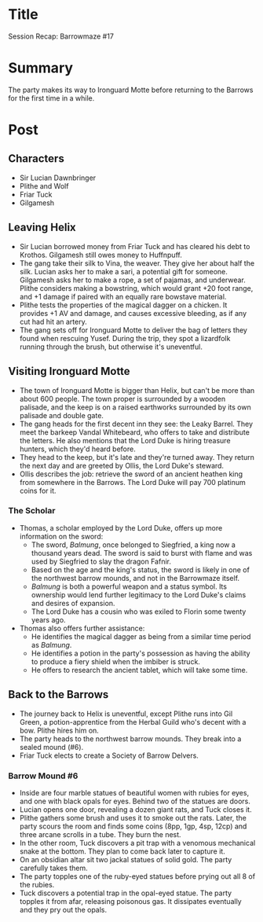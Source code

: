 # Title
Session Recap: Barrowmaze #17

# Summary
The party makes its way to Ironguard Motte before returning to the Barrows for the first time in a while.

# Post
## Characters
- Sir Lucian Dawnbringer
- Plithe and Wolf
- Friar Tuck
- Gilgamesh

## Leaving Helix
- Sir Lucian borrowed money from Friar Tuck and has cleared his debt to Krothos. Gilgamesh still owes money to Huffnpuff.
- The gang take their silk to Vina, the weaver. They give her about half the silk. Lucian asks her to make a sari, a potential gift for someone. Gilgamesh asks her to make a rope, a set of pajamas, and underwear. Plithe considers making a bowstring, which would grant +20 foot range, and +1 damage if paired with an equally rare bowstave material.
- Plithe tests the properties of the magical dagger on a chicken. It provides +1 AV and damage, and causes excessive bleeding, as if any cut had hit an artery.
- The gang sets off for Ironguard Motte to deliver the bag of letters they found when rescuing Yusef. During the trip, they spot a lizardfolk running through the brush, but otherwise it's uneventful.

## Visiting Ironguard Motte
- The town of Ironguard Motte is bigger than Helix, but can't be more than about 600 people. The town proper is surrounded by a wooden palisade, and the keep is on a raised earthworks surrounded by its own palisade and double gate.
- The gang heads for the first decent inn they see: the Leaky Barrel. They meet the barkeep Vandal Whitebeard, who offers to take and distribute the letters. He also mentions that the Lord Duke is hiring treasure hunters, which they'd heard before.
- They head to the keep, but it's late and they're turned away. They return the next day and are greeted by Ollis, the Lord Duke's steward.
- Ollis describes the job: retrieve the sword of an ancient heathen king from somewhere in the Barrows. The Lord Duke will pay 700 platinum coins for it.

### The Scholar
- Thomas, a scholar employed by the Lord Duke, offers up more information on the sword:
    - The sword, *Balmung*, once belonged to Siegfried, a king now a thousand years dead. The sword is said to burst with flame and was used by Siegfried to slay the dragon Fafnir.
    - Based on the age and the king's status, the sword is likely in one of the northwest barrow mounds, and not in the Barrowmaze itself.
    - *Balmung* is both a powerful weapon and a status symbol. Its ownership would lend further legitimacy to the Lord Duke's claims and desires of expansion.
    - The Lord Duke has a cousin who was exiled to Florin some twenty years ago.
- Thomas also offers further assistance:
    - He identifies the magical dagger as being from a similar time period as *Balmung*.
    - He identifies a potion in the party's possession as having the ability to produce a fiery shield when the imbiber is struck.
    - He offers to research the ancient tablet, which will take some time.

## Back to the Barrows
- The journey back to Helix is uneventful, except Plithe runs into Gil Green, a potion-apprentice from the Herbal Guild who's decent with a bow. Plithe hires him on.
- The party heads to the northwest barrow mounds. They break into a sealed mound (#6).
- Friar Tuck elects to create a Society of Barrow Delvers.

### Barrow Mound #6
- Inside are four marble statues of beautiful women with rubies for eyes, and one with black opals for eyes. Behind two of the statues are doors.
- Lucian opens one door, revealing a dozen giant rats, and Tuck closes it.
- Plithe gathers some brush and uses it to smoke out the rats. Later, the party scours the room and finds some coins (8pp, 1gp, 4sp, 12cp) and three arcane scrolls in a tube. They burn the nest.
- In the other room, Tuck discovers a pit trap with a venomous mechanical snake at the bottom. They plan to come back later to capture it.
- On an obsidian altar sit two jackal statues of solid gold. The party carefully takes them.
- The party topples one of the ruby-eyed statues before prying out all 8 of the rubies.
- Tuck discovers a potential trap in the opal-eyed statue. The party topples it from afar, releasing poisonous gas. It dissipates eventually and they pry out the opals.